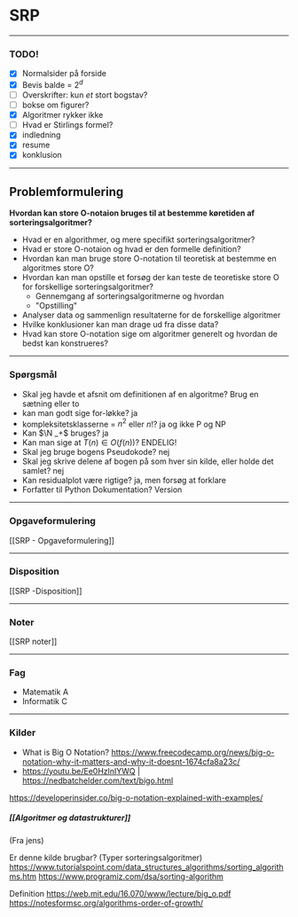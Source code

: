 # SRP
---
### TODO!
- [x] Normalsider på forside
- [x] Bevis balde = $2^d$
- [ ] Overskrifter: kun *et* stort bogstav?
- [ ] bokse om figurer?
- [x] Algoritmer rykker ikke
- [ ] Hvad er Stirlings formel?
- [x] indledning
- [x] resume
- [x] konklusion

---
## Problemformulering
**Hvordan kan store O-notaion bruges til at bestemme køretiden af sorteringsalgoritmer?**
- Hvad er en algorithmer, og mere specifikt sorteringsalgoritmer?
- Hvad er store O-notaion og hvad er den formelle definition?
- Hvordan kan man bruge store O-notation til teoretisk at bestemme en algoritmes store O?
- Hvordan kan man opstille et forsøg der kan teste de teoretiske store O for forskellige sorteringsalgoritmer?
	- Gennemgang af sorteringsalgoritmerne og hvordan 
	- "Opstilling"
- Analyser data og sammenlign resultaterne for de forskellige algoritmer
- Hvilke konklusioner kan man drage ud fra disse data?
- Hvad kan store O-notation sige om algoritmer generelt og hvordan de bedst kan konstrueres?

---

### Spørgsmål
- Skal jeg havde et afsnit om definitionen af en algoritme?
Brug en sætning eller to
- kan man godt sige for-løkke?
ja
- kompleksitetsklasserne = $n^2$ eller $n!$?
ja og ikke P og NP
- Kan $\N _+$ bruges?
ja
- Kan man sige at $T(n) \in O(f(n))$?
ENDELIG!
- Skal jeg bruge bogens Pseudokode?
nej
- Skal jeg skrive delene af bogen på som hver sin kilde, eller holde det samlet?
nej
- Kan residualplot være rigtige?
ja, men forsøg at forklare
- Forfatter til Python Dokumentation?
Version

---

### Opgaveformulering
[[SRP - Opgaveformulering]]

---

### Disposition
[[SRP -Disposition]]

---

### Noter
[[SRP noter]]

---

### Fag
- Matematik A
- Informatik C

---

### Kilder

- What is Big O Notation?
	https://www.freecodecamp.org/news/big-o-notation-why-it-matters-and-why-it-doesnt-1674cfa8a23c/
- https://youtu.be/Ee0HzlnIYWQ | https://nedbatchelder.com/text/bigo.html

https://developerinsider.co/big-o-notation-explained-with-examples/

##### [[Algoritmer og datastrukturer]]
(Fra jens)


Er denne kilde brugbar? (Typer sorteringsalgoritmer)
https://www.tutorialspoint.com/data_structures_algorithms/sorting_algorithms.htm
https://www.programiz.com/dsa/sorting-algorithm

Definition
https://web.mit.edu/16.070/www/lecture/big_o.pdf
https://notesformsc.org/algorithms-order-of-growth/

